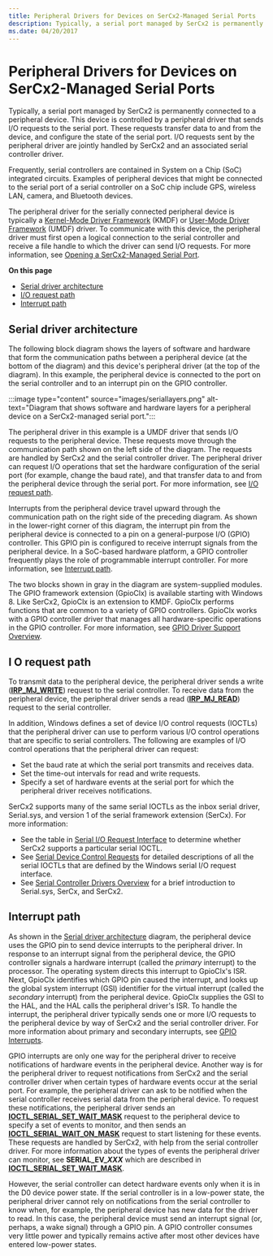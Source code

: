 ```yaml
---
title: Peripheral Drivers for Devices on SerCx2-Managed Serial Ports
description: Typically, a serial port managed by SerCx2 is permanently connected to a peripheral device.
ms.date: 04/20/2017
---
```


# Peripheral Drivers for Devices on SerCx2-Managed Serial Ports

Typically, a serial port managed by SerCx2 is permanently connected to a peripheral device. This device is controlled by a peripheral driver that sends I/O requests to the serial port. These requests transfer data to and from the device, and configure the state of the serial port. I/O requests sent by the peripheral driver are jointly handled by SerCx2 and an associated serial controller driver.

Frequently, serial controllers are contained in System on a Chip (SoC) integrated circuits. Examples of peripheral devices that might be connected to the serial port of a serial controller on a SoC chip include GPS, wireless LAN, camera, and Bluetooth devices.

The peripheral driver for the serially connected peripheral device is typically a [Kernel-Mode Driver Framework](../wdf/index.md) (KMDF) or [User-Mode Driver Framework](../wdf/overview-of-the-umdf.md) (UMDF) driver. To communicate with this device, the peripheral driver must first open a logical connection to the serial controller and receive a file handle to which the driver can send I/O requests. For more information, see [Opening a SerCx2-Managed Serial Port](opening-a-sercx2-managed-serial-port.md).

**On this page**

- [Serial driver architecture](#serial-driver-architecture)
- [I/O request path](#i-o-request-path)
- [Interrupt path](#interrupt-path)

## Serial driver architecture

The following block diagram shows the layers of software and hardware that form the communication paths between a peripheral device (at the bottom of the diagram) and this device's peripheral driver (at the top of the diagram). In this example, the peripheral device is connected to the port on the serial controller and to an interrupt pin on the GPIO controller.

:::image type="content" source="images/seriallayers.png" alt-text="Diagram that shows software and hardware layers for a peripheral device on a SerCx2-managed serial port.":::

The peripheral driver in this example is a UMDF driver that sends I/O requests to the peripheral device. These requests move through the communication path shown on the left side of the diagram. The requests are handled by SerCx2 and the serial controller driver. The peripheral driver can request I/O operations that set the hardware configuration of the serial port (for example, change the baud rate), and that transfer data to and from the peripheral device through the serial port. For more information, see [I/O request path](#i-o-request-path).

Interrupts from the peripheral device travel upward through the communication path on the right side of the preceding diagram. As shown in the lower-right corner of this diagram, the interrupt pin from the peripheral device is connected to a pin on a general-purpose I/O (GPIO) controller. This GPIO pin is configured to receive interrupt signals from the peripheral device. In a SoC-based hardware platform, a GPIO controller frequently plays the role of programmable interrupt controller. For more information, see [Interrupt path](#interrupt-path).

The two blocks shown in gray in the diagram are system-supplied modules. The GPIO framework extension (GpioClx) is available starting with Windows 8. Like SerCx2, GpioClx is an extension to KMDF. GpioClx performs functions that are common to a variety of GPIO controllers. GpioClx works with a GPIO controller driver that manages all hardware-specific operations in the GPIO controller. For more information, see [GPIO Driver Support Overview](../gpio/gpio-driver-support-overview.md).

## I O request path

To transmit data to the peripheral device, the peripheral driver sends a write ([**IRP\_MJ\_WRITE**](/previous-versions/ff546904(v=vs.85))) request to the serial controller. To receive data from the peripheral device, the peripheral driver sends a read ([**IRP\_MJ\_READ**](/previous-versions/ff546883(v=vs.85))) request to the serial controller.

In addition, Windows defines a set of device I/O control requests (IOCTLs) that the peripheral driver can use to perform various I/O control operations that are specific to serial controllers. The following are examples of I/O control operations that the peripheral driver can request:

- Set the baud rate at which the serial port transmits and receives data.
- Set the time-out intervals for read and write requests.
- Specify a set of hardware events at the serial port for which the peripheral driver receives notifications.

SerCx2 supports many of the same serial IOCTLs as the inbox serial driver, Serial.sys, and version 1 of the serial framework extension (SerCx). For more information:

- See the table in [Serial I/O Request Interface](serial-i-o-request-interface.md) to determine whether SerCx2 supports a particular serial IOCTL.
- See [Serial Device Control Requests](/windows-hardware/drivers/ddi/ntddser) for detailed descriptions of all the serial IOCTLs that are defined by the Windows serial I/O request interface.
- See [Serial Controller Drivers Overview](serial-drivers-overview.md) for a brief introduction to Serial.sys, SerCx, and SerCx2.

## Interrupt path

As shown in the [Serial driver architecture](#serial-driver-architecture) diagram, the peripheral device uses the GPIO pin to send device interrupts to the peripheral driver. In response to an interrupt signal from the peripheral device, the GPIO controller signals a hardware interrupt (called the *primary* interrupt) to the processor. The operating system directs this interrupt to GpioClx's ISR. Next, GpioClx identifies which GPIO pin caused the interrupt, and looks up the global system interrupt (GSI) identifier for the virtual interrupt (called the *secondary* interrupt) from the peripheral device. GpioClx supplies the GSI to the HAL, and the HAL calls the peripheral driver's ISR. To handle the interrupt, the peripheral driver typically sends one or more I/O requests to the peripheral device by way of SerCx2 and the serial controller driver. For more information about primary and secondary interrupts, see [GPIO Interrupts](../gpio/gpio-interrupts.md).

GPIO interrupts are only one way for the peripheral driver to receive notifications of hardware events in the peripheral device. Another way is for the peripheral driver to request notifications from SerCx2 and the serial controller driver when certain types of hardware events occur at the serial port. For example, the peripheral driver can ask to be notified when the serial controller receives serial data from the peripheral device. To request these notifications, the peripheral driver sends an [**IOCTL\_SERIAL\_SET\_WAIT\_MASK**](/windows-hardware/drivers/ddi/ntddser/ni-ntddser-ioctl_serial_set_wait_mask) request to the peripheral device to specify a set of events to monitor, and then sends an [**IOCTL\_SERIAL\_WAIT\_ON\_MASK**](/windows-hardware/drivers/ddi/ntddser/ni-ntddser-ioctl_serial_wait_on_mask) request to start listening for these events. These requests are handled by SerCx2, with help from the serial controller driver. For more information about the types of events the peripheral driver can monitor, see **SERIAL\_EV\_*XXX*** which are described in [**IOCTL\_SERIAL\_SET\_WAIT\_MASK**](/windows-hardware/drivers/ddi/ntddser/ni-ntddser-ioctl_serial_set_wait_mask).

However, the serial controller can detect hardware events only when it is in the D0 device power state. If the serial controller is in a low-power state, the peripheral driver cannot rely on notifications from the serial controller to know when, for example, the peripheral device has new data for the driver to read. In this case, the peripheral device must send an interrupt signal (or, perhaps, a wake signal) through a GPIO pin. A GPIO controller consumes very little power and typically remains active after most other devices have entered low-power states.
